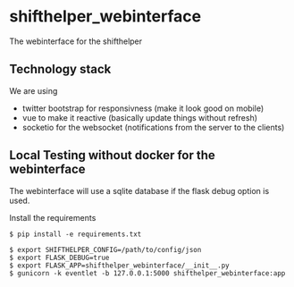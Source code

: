 # shifthelper_webinterface
The webinterface for the shifthelper

## Technology stack

We are using

* twitter bootstrap for responsivness (make it look good on mobile)
* vue to make it reactive (basically update things without refresh)
* socketio for the websocket (notifications from the server to the clients)


## Local Testing without docker for the webinterface

The webinterface will use a sqlite database if the flask debug option is used.

Install the requirements
```
$ pip install -e requirements.txt
```

```
$ export SHIFTHELPER_CONFIG=/path/to/config/json
$ export FLASK_DEBUG=true
$ export FLASK_APP=shifthelper_webinterface/__init__.py
$ gunicorn -k eventlet -b 127.0.0.1:5000 shifthelper_webinterface:app
```
